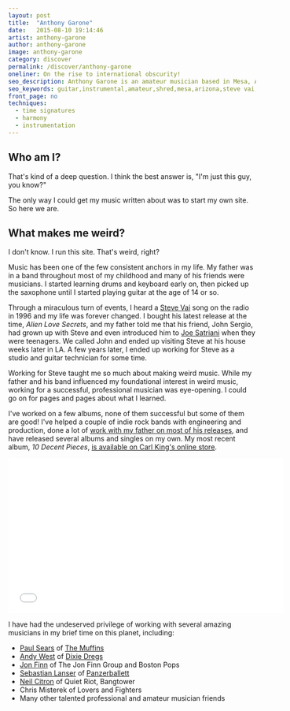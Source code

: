 ```yaml
---
layout: post
title:  "Anthony Garone"
date:   2015-08-10 19:14:46
artist: anthony-garone
author: anthony-garone
image: anthony-garone
category: discover
permalink: /discover/anthony-garone
oneliner: On the rise to international obscurity!
seo_description: Anthony Garone is an amateur musician based in Mesa, AZ. He also runs this site.
seo_keywords: guitar,instrumental,amateur,shred,mesa,arizona,steve vai,robert fripp
front_page: no
techniques:
  - time signatures
  - harmony
  - instrumentation
---
```

## Who am I?

That's kind of a deep question. I think the best answer is, "I'm just this guy, you know?"

The only way I could get my music written about was to start my own site. So here we are.

## What makes me weird?

I don't know. I run this site. That's weird, right?

Music has been one of the few consistent anchors in my life. My father was in a band throughout most of my childhood and many of his friends were musicians. I started learning drums and keyboard early on, then picked up the saxophone until I started playing guitar at the age of 14 or so.

Through a miraculous turn of events, I heard a [Steve Vai](/discover/steve-vai) song on the radio in 1996 and my life was forever changed. I bought his latest release at the time, *Alien Love Secrets*, and my father told me that his friend, John Sergio, had grown up with Steve and even introduced him to [Joe Satriani](http://satriani.com) when they were teenagers. We called John and ended up visiting Steve at his house weeks later in LA. A few years later, I ended up working for Steve as a studio and guitar technician for some time.

Working for Steve taught me so much about making weird music. While my father and his band influenced my foundational interest in weird music, working for a successful, professional musician was eye-opening. I could go on for pages and pages about what I learned.

I've worked on a few albums, none of them successful but some of them are good! I've helped a couple of indie rock bands with engineering and production, done a lot of [work with my father on most of his releases](https://itunes.apple.com/us/artist/tony-garone/id4470162), and have released several albums and singles on my own. My most recent album, *10 Decent Pieces*, [is available on Carl King's online store](http://shop.carlkingdom.com/collections/digital-downloads/products/anthony-garone-10-decent-pieces).

<div class="video-wrapper">
<iframe width="560" height="315" src="//www.youtube.com/embed/sXhvsZDbK2c" frameborder="0" allowfullscreen=""></iframe>
</div>

I have had the undeserved privilege of working with several amazing musicians in my brief time on this planet, including:

- [Paul Sears](http://paulsears.net) of [The Muffins](https://en.wikipedia.org/wiki/The_Muffins)
- [Andy West](/discover/andy-west) of [Dixie Dregs](https://en.wikipedia.org/wiki/Dixie_Dregs)
- [Jon Finn](http://jonfinn.com) of The Jon Finn Group and Boston Pops
- [Sebastian Lanser](http://sebastianlanser.com) of [Panzerballett](/discover/panzerballett)
- [Neil Citron](http://neilcitron.com) of Quiet Riot, Bangtower
- Chris Misterek of Lovers and Fighters
- Many other talented professional and amateur musician friends
